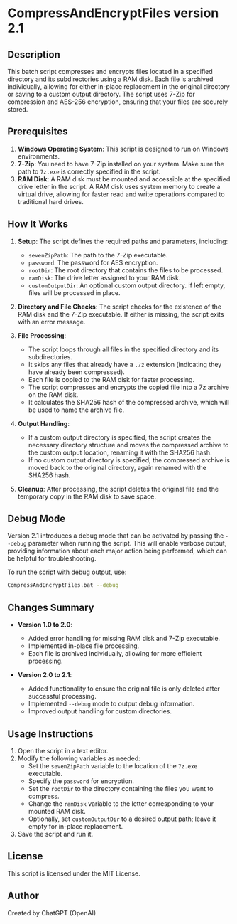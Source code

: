# CompressAndEncryptFiles version 2.1

## Description
This batch script compresses and encrypts files located in a specified directory and its subdirectories using a RAM disk. Each file is archived individually, allowing for either in-place replacement in the original directory or saving to a custom output directory. The script uses 7-Zip for compression and AES-256 encryption, ensuring that your files are securely stored.

## Prerequisites
1. **Windows Operating System**: This script is designed to run on Windows environments.
2. **7-Zip**: You need to have 7-Zip installed on your system. Make sure the path to `7z.exe` is correctly specified in the script.
3. **RAM Disk**: A RAM disk must be mounted and accessible at the specified drive letter in the script. A RAM disk uses system memory to create a virtual drive, allowing for faster read and write operations compared to traditional hard drives.

## How It Works
1. **Setup**: The script defines the required paths and parameters, including:
    - `sevenZipPath`: The path to the 7-Zip executable.
    - `password`: The password for AES encryption.
    - `rootDir`: The root directory that contains the files to be processed.
    - `ramDisk`: The drive letter assigned to your RAM disk.
    - `customOutputDir`: An optional custom output directory. If left empty, files will be processed in place.

2. **Directory and File Checks**: The script checks for the existence of the RAM disk and the 7-Zip executable. If either is missing, the script exits with an error message.

3. **File Processing**:
    - The script loops through all files in the specified directory and its subdirectories.
    - It skips any files that already have a `.7z` extension (indicating they have already been compressed).
    - Each file is copied to the RAM disk for faster processing.
    - The script compresses and encrypts the copied file into a 7z archive on the RAM disk.
    - It calculates the SHA256 hash of the compressed archive, which will be used to name the archive file.

4. **Output Handling**:
    - If a custom output directory is specified, the script creates the necessary directory structure and moves the compressed archive to the custom output location, renaming it with the SHA256 hash.
    - If no custom output directory is specified, the compressed archive is moved back to the original directory, again renamed with the SHA256 hash.

5. **Cleanup**: After processing, the script deletes the original file and the temporary copy in the RAM disk to save space.

## Debug Mode
Version 2.1 introduces a debug mode that can be activated by passing the `--debug` parameter when running the script. This will enable verbose output, providing information about each major action being performed, which can be helpful for troubleshooting.

To run the script with debug output, use:

```bash
CompressAndEncryptFiles.bat --debug
````

## Changes Summary
- **Version 1.0 to 2.0**:
  - Added error handling for missing RAM disk and 7-Zip executable.
  - Implemented in-place file processing.
  - Each file is archived individually, allowing for more efficient processing.

- **Version 2.0 to 2.1**:
  - Added functionality to ensure the original file is only deleted after successful processing.
  - Implemented `--debug` mode to output debug information.
  - Improved output handling for custom directories.


## Usage Instructions
1. Open the script in a text editor.
2. Modify the following variables as needed:
    - Set the `sevenZipPath` variable to the location of the `7z.exe` executable.
    - Specify the `password` for encryption.
    - Set the `rootDir` to the directory containing the files you want to compress.
    - Change the `ramDisk` variable to the letter corresponding to your mounted RAM disk.
    - Optionally, set `customOutputDir` to a desired output path; leave it empty for in-place replacement.
3. Save the script and run it.

## License
This script is licensed under the MIT License.


## Author
Created by ChatGPT (OpenAI)

